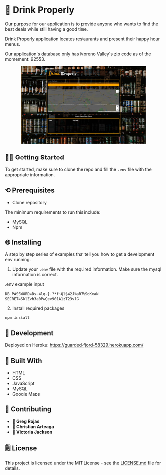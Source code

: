 # :beer: Drink Properly

Our purpose for our application is to provide anyone who wants to find the best deals while still having a good time.

Drink Properly application locates restaurants and present their happy hour menus.

Our application's database only has Moreno Valley's zip code as of the momement: 92553.

<p align="center">
<img 
     src="public/img/drinkproperly.jpg" 
     width="400">
</p>


## 👨‍💻 **Getting Started**

To get started, make sure to clone the repo and fill the `.env` file with the appropriate information.

## ⟲ **Prerequisites**

- Clone repository

The minimum requirements to run this include:

- MySQL
- Npm


## 🌐 **Installing**

A step by step series of examples that tell you how to get a development env running.

1. Update your `.env` file with the required information. Make sure the mysql information is correct. 

.env example input
```
DB_PASSWORD=Ds~4lq~}.?*f~Ql$42J%aR7%SoKxaN
SECRET=SklZvh3a0PwQev901A1zT23vlG
```

2. Install required packages

```
npm install

```
## 📓 **Development**

Deployed on Heroku: https://guarded-fjord-58329.herokuapp.com/

## 🔨 **Built With**

* HTML
* CSS
* JavaScript
* MySQL
* Google Maps

## 🤝 **Contributing**

* **👤 Greg Rojas**
* **👤 Christian Arteaga**
* **👤 Victoria Jackson**

## 🗒 **License**

This project is licensed under the MIT License - see the [LICENSE.md](LICENSE.md) file for details.
